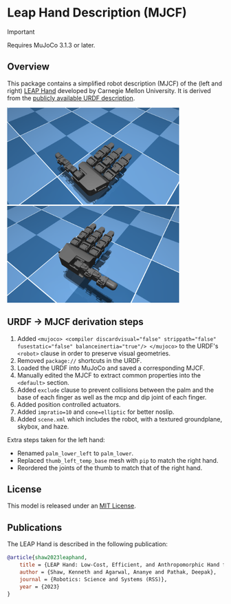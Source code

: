 # Leap Hand Description (MJCF)

> [!IMPORTANT]
> Requires MuJoCo 3.1.3 or later.

## Overview

This package contains a simplified robot description (MJCF) of the (left and right) [LEAP Hand](https://leaphand.com/) developed by Carnegie Mellon University. It is derived from the [publicly available URDF description](https://github.com/leap-hand/LEAP_Hand_Sim/blob/master/assets/leap_hand/robot.urdf).

<p float="left">
  <img src="leap_hand_left.png" width="400">
  <img src="leap_hand_right.png" width="400">
</p>

## URDF → MJCF derivation steps

1. Added `<mujoco> <compiler discardvisual="false" strippath="false" fusestatic="false" balanceinertia="true"/> </mujoco>` to the URDF's
   `<robot>` clause in order to preserve visual geometries.
2. Removed `package://` shortcuts in the URDF.
3. Loaded the URDF into MuJoCo and saved a corresponding MJCF.
4. Manually edited the MJCF to extract common properties into the `<default>` section.
5. Added `exclude` clause to prevent collisions between the palm and the base of each finger as well as the mcp and dip joint of each finger.
6. Added position controlled actuators.
7. Added `impratio=10` and `cone=elliptic` for better noslip.
8. Added `scene.xml` which includes the robot, with a textured groundplane, skybox, and haze.

Extra steps taken for the left hand:

- Renamed `palm_lower_left` to `palm_lower`.
- Replaced `thumb_left_temp_base` mesh with `pip` to match the right hand.
- Reordered the joints of the thumb to match that of the right hand.

## License

This model is released under an [MIT License](LICENSE).

## Publications

The LEAP Hand is described in the following publication:

```bibtex
@article{shaw2023leaphand,
    title = {LEAP Hand: Low-Cost, Efficient, and Anthropomorphic Hand for Robot Learning},
    author = {Shaw, Kenneth and Agarwal, Ananye and Pathak, Deepak},
    journal = {Robotics: Science and Systems (RSS)},
    year = {2023}
}
```
